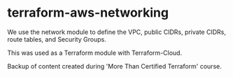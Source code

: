 # terraform-aws-networking

We use the network module to define the VPC, public CIDRs, private CIDRs, route tables, and Security Groups.

This was used as a Terraform module with Terraform-Cloud.


Backup of content created during 'More Than Certified Terraform' course. 
